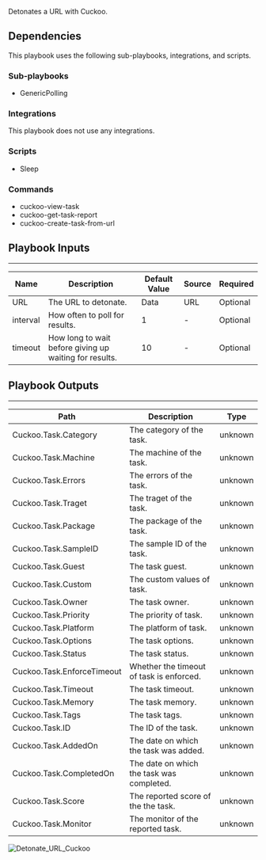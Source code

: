 Detonates a URL with Cuckoo.

## Dependencies
This playbook uses the following sub-playbooks, integrations, and scripts.

### Sub-playbooks
* GenericPolling

### Integrations
This playbook does not use any integrations.

### Scripts
* Sleep

### Commands
* cuckoo-view-task
* cuckoo-get-task-report
* cuckoo-create-task-from-url

## Playbook Inputs
---

| **Name** | **Description** | **Default Value** | **Source** | **Required** |
| --- | --- | --- | --- | --- |
| URL | The URL to detonate. | Data | URL | Optional |
| interval | How often to poll for results. | 1 | - | Optional |
| timeout | How long to wait before giving up waiting for results. | 10 | - | Optional |

## Playbook Outputs
---

| **Path** | **Description** | **Type** |
| --- | --- | --- |
| Cuckoo.Task.Category | The category of the task. | unknown |
| Cuckoo.Task.Machine | The machine of the task. | unknown |
| Cuckoo.Task.Errors | The errors of the task. | unknown |
| Cuckoo.Task.Traget | The traget of the task. | unknown |
| Cuckoo.Task.Package | The package of the task. | unknown |
| Cuckoo.Task.SampleID | The sample ID of the task. | unknown |
| Cuckoo.Task.Guest | The task guest. | unknown |
| Cuckoo.Task.Custom | The custom values of task. | unknown |
| Cuckoo.Task.Owner | The task owner. | unknown |
| Cuckoo.Task.Priority | The priority of task. | unknown |
| Cuckoo.Task.Platform | The platform of task. | unknown |
| Cuckoo.Task.Options | The task options. | unknown |
| Cuckoo.Task.Status | The task status. | unknown |
| Cuckoo.Task.EnforceTimeout | Whether the timeout of task is enforced. | unknown |
| Cuckoo.Task.Timeout | The task timeout. | unknown |
| Cuckoo.Task.Memory | The task memory. | unknown |
| Cuckoo.Task.Tags | The task tags. | unknown |
| Cuckoo.Task.ID | The ID of the task. | unknown |
| Cuckoo.Task.AddedOn | The date on which the task was added. | unknown |
| Cuckoo.Task.CompletedOn | The date on which the task was completed. | unknown |
| Cuckoo.Task.Score | The reported score of the the task. | unknown |
| Cuckoo.Task.Monitor | The  monitor of the reported task. | unknown |

![Detonate_URL_Cuckoo](https://github.com/demisto/content/blob/77dfca704d8ac34940713c1737f89b07a5fc2b9d/images/playbooks/Detonate_URL_Cuckoo.png)
